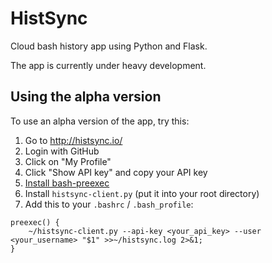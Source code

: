 # HistSync

Cloud bash history app using Python and Flask.

The app is currently under heavy development.

## Using the alpha version

To use an alpha version of the app, try this:

1. Go to http://histsync.io/
2. Login with GitHub
3. Click on "My Profile"
4. Click "Show API key" and copy your API key
5. [Install bash-preexec](https://github.com/rcaloras/bash-preexec)
6. Install `histsync-client.py` (put it into your root directory)
7. Add this to your `.bashrc` / `.bash_profile`: 

```
preexec() {
    ~/histsync-client.py --api-key <your_api_key> --user <your_username> "$1" >>~/histsync.log 2>&1;
}
``` 
